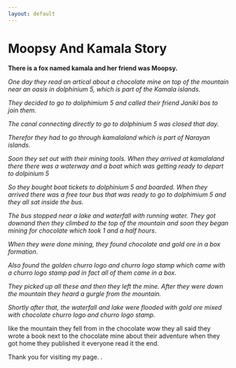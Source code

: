 ```yaml
---
layout: default
---
```



#  Moopsy And Kamala Story

**There  is a fox named kamala  and her friend was Moopsy.**

*One day they read an artical about a chocolate mine on top of the mountain near an oasis in dolphinium 5, which is part of the Kamala islands.*

*They decided to go to doliphimium 5 and called their friend Janiki bos to join them.*

*The canal connecting directly to go to dolphinium 5 was closed that day.*

*Therefor they had to go through kamalaland which is part of Narayan islands.*

*Soon they set out with their mining tools. When they arrived at kamalaland there there was a waterway and a boat which was getting ready to depart to dolpinium 5*

*So they bought boat tickets to dolphinium 5 and boarded. When they arrived there was a free tour bus that was ready to go to dolphimium 5 and they all sat  inside the bus.*

*The bus stopped near a lake and waterfall with running water. They got downand then they climbed to the top of the mountain and soon they began mining for chocolate which took 1 and a half hours*. 

*When they were done mining, they found chocolate and gold ore in a box formation.*

*Also found the golden churro logo and churro logo stamp which came with a churro logo stamp pad in fact all of them came in a box.*

*They picked up all these and then they left the mine. After they were down the mountain they heard a gurgle from the mountain.*

*Shortly after that, the waterfall and lake were flooded with gold ore mixed with chocolate churro logo and churro logo stamp.*

like the mountain they fell from in the chocolate wow they all said they wrote a book next to the chocolate mine about their adventure when they got home they published it everyone read it the end.

Thank you for visiting my page.
.
